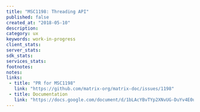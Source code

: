 ```yaml
---
title: "MSC1198: Threading API"
published: false
created_at: "2018-05-10"
description:
category: ux
keywords: work-in-progress
client_stats:
server_stats:
sdk_stats:
services_stats:
footnotes:
notes:
links:
 - title: "PR for MSC1198"
   link: "https://github.com/matrix-org/matrix-doc/issues/1198"
 - title: Documentation
   link: "https://docs.google.com/document/d/1bLAcYBvTYp2XNvUG-DuYv4E0uWThz_Cr6PHzspq7e60/edit"
---
```


